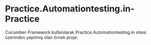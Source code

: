# Practice.Automationtesting.in-Practice
Cucumber-Framework kullanılarak Practice.Automationtesting.in sitesi üzerinden yapılmış olan örnek proje.
